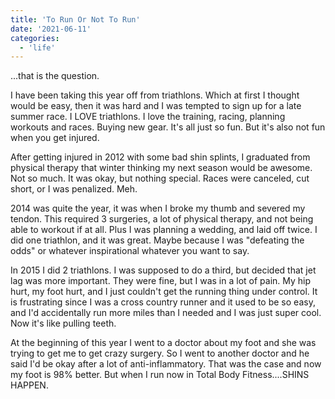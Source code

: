 ```yaml
---
title: 'To Run Or Not To Run'
date: '2021-06-11'
categories:
  - 'life'
---
```


...that is the question.

I have been taking this year off from triathlons. Which at first I thought would be easy, then it was hard and I was tempted to sign up for a late summer race. I LOVE triathlons. I love the training, racing, planning workouts and races. Buying new gear. It's all just so fun. But it's also not fun when you get injured.

After getting injured in 2012 with some bad shin splints, I graduated from physical therapy that winter thinking my next season would be awesome. Not so much. It was okay, but nothing special. Races were canceled, cut short, or I was penalized. Meh.

2014 was quite the year, it was when I broke my thumb and severed my tendon. This required 3 surgeries, a lot of physical therapy, and not being able to workout if at all. Plus I was planning a wedding, and laid off twice. I did one triathlon, and it was great. Maybe because I was "defeating the odds" or whatever inspirational whatever you want to say.

In 2015 I did 2 triathlons. I was supposed to do a third, but decided that jet lag was more important. They were fine, but I was in a lot of pain. My hip hurt, my foot hurt, and I just couldn't get the running thing under control. It is frustrating since I was a cross country runner and it used to be so easy, and I'd accidentally run more miles than I needed and I was just super cool. Now it's like pulling teeth.

At the beginning of this year I went to a doctor about my foot and she was trying to get me to get crazy surgery. So I went to another doctor and he said I'd be okay after a lot of anti-inflammatory. That was the case and now my foot is 98% better. But when I run now in Total Body Fitness....SHINS HAPPEN.
